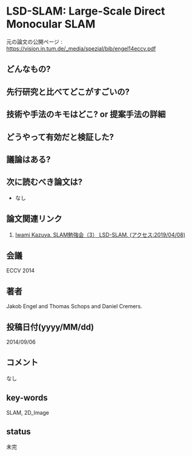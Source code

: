 # LSD-SLAM: Large-Scale Direct Monocular SLAM

元の論文の公開ページ : https://vision.in.tum.de/_media/spezial/bib/engel14eccv.pdf

## どんなもの?

## 先行研究と比べてどこがすごいの?

## 技術や手法のキモはどこ? or 提案手法の詳細

## どうやって有効だと検証した?

## 議論はある?

## 次に読むべき論文は?
- なし

## 論文関連リンク
1. [Iwami Kazuya. SLAM勉強会（3） LSD-SLAM. (アクセス:2019/04/08)](https://www.slideshare.net/kazuya_tennis/slam3-lsdslam)

## 会議
ECCV 2014

## 著者
Jakob Engel and Thomas Schops and Daniel Cremers.

## 投稿日付(yyyy/MM/dd)
2014/09/06

## コメント
なし

## key-words
SLAM, 2D_Image

## status
未完